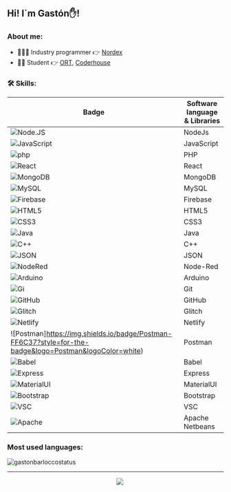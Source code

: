 ## Hi! I`m Gastón✋!

### About me:

- 👨‍💻🤖 Industry programmer 👉 [Nordex](https://www.nordex.com.uy)
- 👨‍🏫   Student 👉 [ORT](https://www.ort.edu.uy), [Coderhouse](https://www.coderhouse.com/)


### 🛠 Skills:

|  Badge                                                                                                                           |   Software language & Libraries  |
| ---------------------------------------------------------------------------------------------------------------------------------| -------------------------------- |
| ![Node.JS](https://img.shields.io/badge/Node.js-339933?style=for-the-badge&logo=nodedotjs&logoColor=white)                       | NodeJs                           |
| ![JavaScript](https://img.shields.io/badge/JavaScript-323330?style=for-the-badge&logo=javascript&logoColor=F7DF1E)               | JavaScript                       |
| ![php](https://img.shields.io/badge/PHP-777BB4?style=for-the-badge&logo=php&logoColor=white)                                     | PHP                              |
| ![React](https://img.shields.io/badge/React-20232A?style=for-the-badge&logo=react&logoColor=61DAFB)                              | React                            |
| ![MongoDB](	https://img.shields.io/badge/MongoDB-4EA94B?style=for-the-badge&logo=mongodb&logoColor=white)                        | MongoDB                          |
| ![MySQL](https://img.shields.io/badge/MySQL-005C84?style=for-the-badge&logo=mysql&logoColor=white)                               | MySQL                            |
| ![Firebase](https://img.shields.io/badge/firebase-ffca28?style=for-the-badge&logo=firebase&logoColor=black)                      | Firebase                         |
| ![HTML5](https://img.shields.io/badge/HTML5-E34F26?style=for-the-badge&logo=html5&logoColor=white)                               | HTML5                            |
| ![CSS3](https://img.shields.io/badge/CSS3-1572B6?style=for-the-badge&logo=css3&logoColor=white)                                  | CSS3                             |
| ![Java](https://img.shields.io/badge/Java-ED8B00?style=for-the-badge&logo=java&logoColor=white)                                  | Java                             |
| ![C++](https://img.shields.io/badge/C%2B%2B-00599C?style=for-the-badge&logo=c%2B%2B&logoColor=white)                             | C++                              |
| ![JSON](https://img.shields.io/badge/json-5E5C5C?style=for-the-badge&logo=json&logoColor=white)                                  | JSON                             |
| ![NodeRed](https://img.shields.io/badge/Node--Red-8F0000?style=for-the-badge&logo=nodered&logoColor=white)                       | Node-Red                         |
| ![Arduino](https://img.shields.io/badge/Arduino_IDE-00979D?style=for-the-badge&logo=arduino&logoColor=white)                     | Arduino                          |
| ![Gi](https://img.shields.io/badge/GIT-E44C30?style=for-the-badge&logo=git&logoColor=white)                                      | Git                              |
| ![GitHub](https://img.shields.io/badge/GitHub-100000?style=for-the-badge&logo=github&logoColor=white)                            | GitHub                           |
| ![Glitch](https://img.shields.io/badge/Glitch-2800ff?style=for-the-badge&logo=glitch&logoColor=white)                            | Glitch                           |
| ![Netlify](https://img.shields.io/badge/Netlify-00C7B7?style=for-the-badge&logo=netlify&logoColor=white)                         | Netlify                          |
| ![Postman]https://img.shields.io/badge/Postman-FF6C37?style=for-the-badge&logo=Postman&logoColor=white)                          | Postman                          |
| ![Babel](https://img.shields.io/badge/Babel-F9DC3E?style=for-the-badge&logo=babel&logoColor=white)                               | Babel                            |
| ![Express](https://img.shields.io/badge/Express.js-000000?style=for-the-badge&logo=express&logoColor=white)                      | Express                          |
| ![MaterialUI](https://img.shields.io/badge/Material%20UI-007FFF?style=for-the-badge&logo=mui&logoColor=white)                    | MaterialUI                       |
| ![Bootstrap](https://img.shields.io/badge/Bootstrap-563D7C?style=for-the-badge&logo=bootstrap&logoColor=white)                   | Bootstrap                        |
| ![VSC](https://img.shields.io/badge/Visual_Studio_Code-0078D4?style=for-the-badge&logo=visual%20studio%20code&logoColor=white)   | VSC                              |
| ![Apache](https://img.shields.io/badge/apache%20netbeans-1B6AC6?style=for-the-badge&logo=apache%20netbeans%20IDE&logoColor=white)| Apache Netbeans                  |




### Most used languages:

<p align='left'><img align="center" src="https://github-readme-stats.vercel.app/api/top-langs?username=GBarlocco&show_icons=true&locale=en&langs_count=8&theme=aura&layout=compact&hide=html,shell" alt="gastonbarloccostatus" /></p>

---

<p align='center'>
&nbsp;&nbsp;&nbsp;&nbsp;
  <a href="https://www.linkedin.com/in/gastón-barlocco-315756148/"><img src="https://img.shields.io/badge/linkedin-%230077B5.svg?&style=for-the-badge&logo=linkedin&logoColor=white" /></a>
</p>


